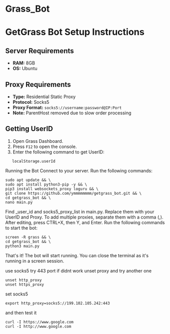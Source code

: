 # Grass_Bot
# GetGrass Bot Setup Instructions

## Server Requirements
- **RAM:** 8GB
- **OS:** Ubuntu

## Proxy Requirements
- **Type:** Residential Static Proxy
- **Protocol:** Socks5
- **Proxy Format:** `socks5://username:password@IP:Port`
- **Note:** ParentHost removed due to slow order processing

## Getting UserID
1. Open Grass Dashboard.
2. Press `F12` to open the console.
3. Enter the following command to get UserID:
```
   localStorage.userId
```
Running the Bot
Connect to your server.
Run the following commands:
```
sudo apt update && \
sudo apt install python3-pip -y && \
pip3 install websockets_proxy loguru && \
git clone https://github.com/ymmmmmmmm/getgrass_bot.git && \
cd getgrass_bot && \
nano main.py
```
Find _user_id and socks5_proxy_list in main.py.
Replace them with your UserID and Proxy. To add multiple proxies, separate them with a comma (,).
After editing, press CTRL+X, then Y, and Enter.
Run the following commands to start the bot:
```
screen -R grass && \
cd getgrass_bot && \
python3 main.py
```
That's it! The bot will start running. You can close the terminal as it's running in a screen session.

use socks5 try 443 port 
if didnt work unset proxy and try another one
```
unset http_proxy
unset https_proxy

```

set socks5

```
export http_proxy=socks5://199.102.105.242:443
```
and then test it

```
curl -I https://www.google.com
curl -I http://www.google.com
```



